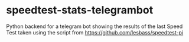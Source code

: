 # speedtest-stats-telegrambot

Python backend for a telegram bot showing the results of the last Speed Test taken using the script from https://github.com/lesbass/speedtest-pi
